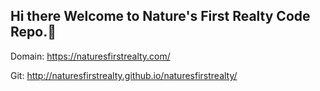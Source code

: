 ## Hi there Welcome to Nature's First Realty Code Repo.👋
Domain: https://naturesfirstrealty.com/

Git: http://naturesfirstrealty.github.io/naturesfirstrealty/

<!--
**naturesfirstrealty/naturesfirstrealty** is a ✨ _special_ ✨ repository because its `README.md` (this file) appears on your GitHub profile.

Here are some ideas to get you started:

- 🔭 I’m currently working on ...
- 🌱 I’m currently learning ...
- 👯 I’m looking to collaborate on ...
- 🤔 I’m looking for help with ...
- 💬 Ask me about ...
- 📫 How to reach me: ...
- 😄 Pronouns: ...
- ⚡ Fun fact: ...
-->
